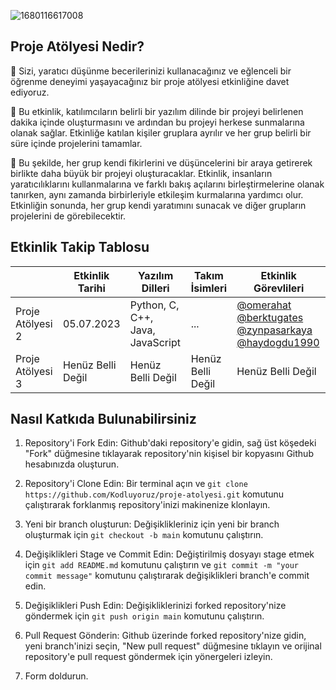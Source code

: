 ![1680116617008](https://github.com/Kodluyoruz/proje-atolyesi/assets/52050768/cc4e5ff9-9b37-4837-ae28-c34904f08b06)


## Proje Atölyesi Nedir?
🚀 Sizi, yaratıcı düşünme becerilerinizi kullanacağınız ve eğlenceli bir öğrenme deneyimi yaşayacağınız bir proje atölyesi etkinliğine davet ediyoruz.

📇 Bu etkinlik, katılımcıların belirli bir yazılım dilinde bir projeyi belirlenen dakika içinde oluşturmasını ve ardından bu projeyi herkese sunmalarına olanak sağlar. Etkinliğe katılan kişiler gruplara ayrılır ve her grup belirli bir süre içinde projelerini tamamlar.

💌 Bu şekilde, her grup kendi fikirlerini ve düşüncelerini bir araya getirerek birlikte daha büyük bir projeyi oluşturacaklar. Etkinlik, insanların yaratıcılıklarını kullanmalarına ve farklı bakış açılarını birleştirmelerine olanak tanırken, aynı zamanda birbirleriyle etkileşim kurmalarına yardımcı olur. Etkinliğin sonunda, her grup kendi yaratımını sunacak ve diğer grupların projelerini de görebilecektir.

## Etkinlik Takip Tablosu
|                  | Etkinlik Tarihi   | Yazılım Dilleri                  | Takım İsimleri    | Etkinlik Görevlileri                                                                                                                                                                     |
|------------------|-------------------|----------------------------------|-------------------|------------------------------------------------------------------------------------------------------------------------------------------------------------------------------------------|
| Proje Atölyesi 2 | 05.07.2023        | Python, C, C++, Java, JavaScript | ...               | [@omerahat](https://github.com/omerahat) [@berktugates](https://github.com/berktugates) [@zynpasarkaya](https://github.com/zynpasarkaya) [@haydogdu1990](https://github.com/haydogdu1990) |
| Proje Atölyesi 3 | Henüz Belli Değil | Henüz Belli Değil                | Henüz Belli Değil | Henüz Belli Değil                                                                                                                                                                        |

## Nasıl Katkıda Bulunabilirsiniz
1. Repository'i Fork Edin: Github'daki repository'e gidin, sağ üst köşedeki "Fork" düğmesine tıklayarak repository'nin kişisel bir kopyasını Github hesabınızda oluşturun.

2. Repository'i Clone Edin: Bir terminal açın ve ``` git clone https://github.com/Kodluyoruz/proje-atolyesi.git ``` komutunu çalıştırarak forklanmış repository'inizi makinenize klonlayın.

3. Yeni bir branch oluşturun: Değişiklikleriniz için yeni bir branch oluşturmak için ``` git checkout -b main ``` komutunu çalıştırın.

4. Değişiklikleri Stage ve Commit Edin: Değiştirilmiş dosyayı stage etmek için ``` git add README.md ``` komutunu çalıştırın ve ``` git commit -m "your commit message" ``` komutunu çalıştırarak değişiklikleri branch'e commit edin.

5. Değişiklikleri Push Edin: Değişikliklerinizi forked repository'nize göndermek için ``` git push origin main ``` komutunu çalıştırın.

6. Pull Request Gönderin: Github üzerinde forked repository'nize gidin, yeni branch'inizi seçin, "New pull request" düğmesine tıklayın ve orijinal repository'e pull request göndermek için yönergeleri izleyin.

7. Form doldurun.
